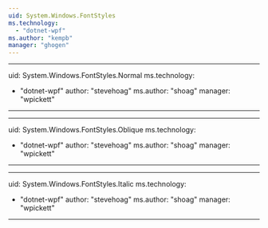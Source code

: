 ```yaml
---
uid: System.Windows.FontStyles
ms.technology: 
  - "dotnet-wpf"
ms.author: "kempb"
manager: "ghogen"
---
```


---
uid: System.Windows.FontStyles.Normal
ms.technology: 
  - "dotnet-wpf"
author: "stevehoag"
ms.author: "shoag"
manager: "wpickett"
---

---
uid: System.Windows.FontStyles.Oblique
ms.technology: 
  - "dotnet-wpf"
author: "stevehoag"
ms.author: "shoag"
manager: "wpickett"
---

---
uid: System.Windows.FontStyles.Italic
ms.technology: 
  - "dotnet-wpf"
author: "stevehoag"
ms.author: "shoag"
manager: "wpickett"
---
